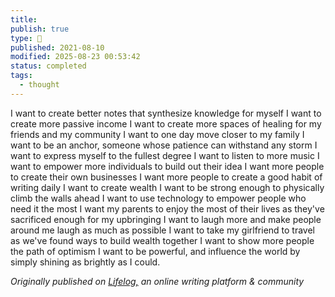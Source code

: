 ```yaml
---
title:
publish: true
type: 🌳
published: 2021-08-10
modified: 2025-08-23 00:53:42
status: completed
tags:
  - thought
---
```

I want to create better notes that synthesize knowledge for myself
I want to create more passive income 
I want to create more spaces of healing for my friends and my community
I want to one day move closer to my family
I want to be an anchor, someone whose patience can withstand any storm
I want to express myself to the fullest degree
I want to listen to more music
I want to empower more individuals to build out their idea
I want more people to create their own businesses
I want more people to create a good habit of writing daily
I want to create wealth
I want to be strong enough to physically climb the walls ahead
I want to use technology to empower people who need it the most
I want my parents to enjoy the most of their lives as they've sacrificed enough for my upbringing
I want to laugh more and make people around me laugh as much as possible
I want to take my girlfriend to travel as we've found ways to build wealth together
I want to show more people the path of optimism
I want to be powerful, and influence the world by simply shining as brightly as I could.

*Originally published on [Lifelog,](https://golifelog.com/) an online writing platform & community*